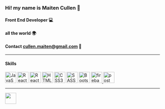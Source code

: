 ### Hi! my name is Maiten Cullen 👋


#### Front End Developer 💻

#### all the world 🌍

#### Contact cullen.maiten@gmail.com :rocket:

___


#### Skills

<p align="left">
<a href="https://developer.mozilla.org/en-US/docs/Web/JavaScript" target="_blank" rel="noreferrer"><img src="https://raw.githubusercontent.com/danielcranney/readme-generator/main/public/icons/skills/javascript-colored.svg" width="36" height="36" alt="JavaScript" /></a>
<a href="https://reactjs.org/" target="_blank" rel="noreferrer"><img src="https://raw.githubusercontent.com/danielcranney/readme-generator/main/public/icons/skills/react-colored.svg" width="36" height="36" alt="React" /></a>
<a href=https://reactnative.dev/ target="_blank" rel="noreferrer"><img src=https://raw.githubusercontent.com/kristerkari/react-native-svg-transformer/master/images/react-native-logo.png width="36" height="36" alt="React Native" /></a>
<a href="https://developer.mozilla.org/en-US/docs/Glossary/HTML5" target="_blank" rel="noreferrer"><img src="https://raw.githubusercontent.com/danielcranney/readme-generator/main/public/icons/skills/html5-colored.svg" width="36" height="36" alt="HTML5" /></a>
<a href="https://www.w3.org/TR/CSS/#css" target="_blank" rel="noreferrer"><img src="https://raw.githubusercontent.com/danielcranney/readme-generator/main/public/icons/skills/css3-colored.svg" width="36" height="36" alt="CSS3" /></a>
<a href=https://sass-lang.com/ target="_blank" rel="noreferrer"><img src=https://www.freepng.es/png-02c6y7/ width="36" height="36" alt="SASS" /></a>
<a href=https://getbootstrap.com/docs/5.0/getting-started/introduction/ target="_blank" rel="noreferrer"><img src=https://www.flaticon.com/free-icon/bootstrap_5968672 width="36" height="36" alt="Bootstrap" /></a>
 <a href="https://firebase.google.com/" target="_blank"> <img src="https://www.vectorlogo.zone/logos/firebase/firebase-icon.svg" alt="firebase" width="36" height="36"/> </a>
<a href="https://postman.com" target="_blank"> <img src="https://www.vectorlogo.zone/logos/getpostman/getpostman-icon.svg" alt="postman" width="36" height="36"/> </a>
</p>

____

<a href="https://www.linkedin.com/in/maiten-cullen-2bb0a3242/" target="_blank" rel="noreferrer"><img src="https://raw.githubusercontent.com/danielcranney/readme-generator/main/public/icons/socials/linkedin.svg" width="36" height="36" /></a>

<!--
**MaitenCullen/MaitenCullen** is a ✨ _special_ ✨ repository because its `README.md` (this file) appears on your GitHub profile.

Here are some ideas to get you started:

- 🔭 I’m currently working on ...
- 🌱 I’m currently learning ...
- 👯 I’m looking to collaborate on ...
- 🤔 I’m looking for help with ...
- 💬 Ask me about ...
- 📫 How to reach me: ...
- 😄 Pronouns: ...
- ⚡ Fun fact: ...
-->
